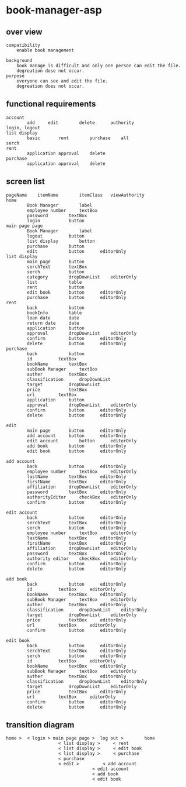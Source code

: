 # book-manager-asp						
## over view						
	compatibility							
		enable book management						
								
	background							
		book manage is difficult and only one person can edit the file.	
		degreation dose not occur.				
	purpose			
		everyone can see and edit the file.
		degreation does not occur.
								
## functional requirements								
	account							
			add		edit		delete		authority
	login, logout							
	list display							
			basic		rent		purchase	all
	serch							
	rent							
			application	approval	delete		
	purchase							
			application	approval	delete		
								
## screen list								
	pageName	itemName		itemClass	viewAuthority				
	home							
			Book Manager		label				
			employee number		textBox				
			password		textBox				
			login			button				
	main page page							
			Book Manager		label		
			logout			button				
			list display		button				
			purchase		button				
			edit			button		editorOnly		
	list display							
			main page		button				
			serchText		textBox				
			serch			button				
			category		dropDownList	editorOnly		
			list			table				
			rent			button				
			edit book		button		editorOnly		
			purchase		button		editorOnly		
	rent							
			back			button				
			bookInfo		table				
			loan date		date				
			return date		date				
			application		button				
			approval		dropDownList	editorOnly		
			confirm			button		editorOnly		
			delete			button		editorOnly		
	purchase							
			back			button				
			id			textBox				
			bookName		textBox				
			subBook Manager		textBox				
			auther			textBox				
			classification		dropDownList				
			target			dropDownList				
			price			textBox				
			url			textBox				
			application		button				
			approval		dropDownList	editorOnly		
			confirm			button		editorOnly		
			delete			button		editorOnly		
								
	edit							
			main page		button		editorOnly		
			add account		button		editorOnly		
			edit account		button		editorOnly		
			add book		button		editorOnly		
			edit book		button		editorOnly		
								
	add account							
			back			button		editorOnly		
			employee number		textBox		editorOnly		
			lastName		textBox		editorOnly		
			firstName		textBox		editorOnly		
			affiliation		dropDownList	editorOnly		
			password		textBox		editorOnly		
			authorityEditor		checkBox	editorOnly		
			confirm			button		editorOnly		
								
	edit account							
			back			button		editorOnly		
			serchText		textBox		editorOnly		
			serch			button		editorOnly		
			employee number		textBox		editorOnly		
			lastName		textBox		editorOnly		
			firstName		textBox		editorOnly		
			affiliation		dropDownList	editorOnly		
			password		textBox		editorOnly		
			authority editor	checkBox	editorOnly		
			confirm			button		editorOnly		
			delete			button		editorOnly		
								
	add book							
			back			button		editorOnly		
			id			textBox		editorOnly		
			bookName		textBox		editorOnly		
			subBook Manager		textBox		editorOnly		
			auther			textBox		editorOnly		
			classification		dropDownList	editorOnly		
			target			dropDownList	editorOnly		
			price			textBox		editorOnly		
			url			textBox		editorOnly		
			confirm			button		editorOnly		
								
	edit book							
			back			button		editorOnly		
			serchText		textBox		editorOnly		
			serch			button		editorOnly		
			id			textBox		editorOnly		
			bookName		textBox		editorOnly		
			subBook Manager		textBox		editorOnly		
			auther			textBox		editorOnly		
			classification		dropDownList	editorOnly		
			target			dropDownList	editorOnly		
			price			textBox		editorOnly		
			url			textBox		editorOnly		
			confirm			button		editorOnly		
			delete			button		editorOnly		
								
## transition diagram								
	home >	< login > main page page >	log out >		 home
						< list display >	 < rent
						< list display >	 < edit book
						< list display >	 < purchase
						< purchase		
						< edit >		 < add account
									 < edit account
									 < add book
									 < edit book